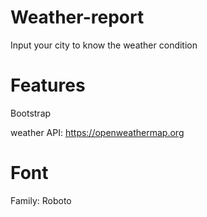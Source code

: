 # Weather-report
Input your city to know the weather condition

# Features
Bootstrap

weather API: https://openweathermap.org

# Font
Family: Roboto
